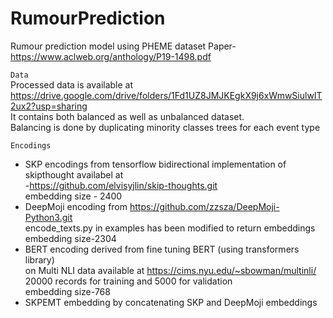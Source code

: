 # RumourPrediction
Rumour prediction model using PHEME dataset
Paper-https://www.aclweb.org/anthology/P19-1498.pdf

```Data``` <br/>
Processed data is available at <br/> 
https://drive.google.com/drive/folders/1Fd1UZ8JMJKEgkX9j6xWmwSiulwIT2ux2?usp=sharing <br/>
It contains both balanced as well as unbalanced dataset. <br/>
Balancing is done by duplicating minority classes trees for each event type <br/>


```Encodings```
* SKP encodings from tensorflow bidirectional implementation of skipthought availabel at <br/>
-https://github.com/elvisyjlin/skip-thoughts.git <br/>
embedding size - 2400
* DeepMoji encoding from https://github.com/zzsza/DeepMoji-Python3.git <br/>
encode_texts.py in examples has been modified to return embeddings <br/>
embedding size-2304
* BERT encoding derived from fine tuning BERT (using transformers library) <br/>
on Multi NLI data available at https://cims.nyu.edu/~sbowman/multinli/ <br/>
20000 records for training and 5000 for validation <br/>
embedding size-768
* SKPEMT embedding by concatenating SKP and DeepMoji embeddings



